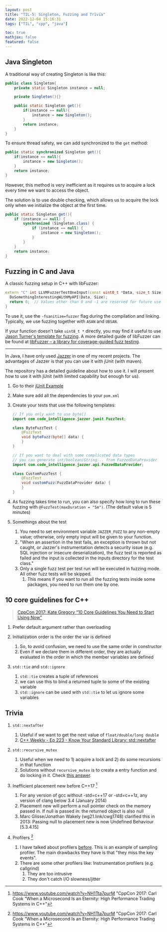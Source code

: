 ```yaml
---
layout: post
title: "TIL-5: Singleton, Fuzzing and Trivia"
date: 2022-12-04 15:16:31
tags: ["TIL", "cpp", "java"]

toc: true
mathjax: false
featured: false
---
```


## Java Singleton

A traditional way of creating Singleton is like this:

```java
public class Singleton{
    private static Singleton instance = null;

    private Singleton(){}

    public static Singleton get(){
        if(instance == null){
            instance = new Singleton();
        }
        return instance;
    }
}
```

To ensure thread safety, we can add synchronized to the `get` method:

```java
public static synchronized Singleton get(){
    if(instance == null){
        instance = new Singleton();
    }
    return instance;
}
```

However, this method is very inefficient as it requires us to acquire a lock every time we want to access the object.

The solution is to use double checking, which allows us to acquire the lock only when we initialize the object at the first time.

```java
public static Singleton get(){
    if (instance == null) {
        synchronized (Singleton.class) {
            if (instance == null) {
                instance = new Singleton();
            }
        }
    }
    return instance;
}
```

## Fuzzing in C and Java

A classic fuzzing setup in C++ with libFuzzer:

```c++
extern "C" int LLVMFuzzerTestOneInput(const uint8_t *Data, size_t Size) {
  DoSomethingInterestingWithMyAPI(Data, Size);
  return 0;  // Values other than 0 and -1 are reserved for future use.
}
```

To use it, use the `-fsanitize=fuzzer` flag during the compilation and linking. Typically, we use fuzzing together with `ASAN` and `UBSAN`.

If your function doesn't take `uint8_t *` directly, you may find it useful to use [Jason Turner's template for fuzzing](https://github.com/lefticus/cpp_weekly/issues/181). A more detailed guide of libFuzzer can be found at [libFuzzer – a library for coverage-guided fuzz testing](https://llvm.org/docs/LibFuzzer.html).

---

In Java, I have only used [Jazzer](https://github.com/CodeIntelligenceTesting/jazzer) in one of my recent projects. The advantages of Jazzer is that you can use it with jUnit (with maven).

The repository has a detailed guideline about how to use it. I will present how to use it with jUnit (with limited capability but enough for us).

1. Go to their [jUnit Example](https://github.com/CodeIntelligenceTesting/jazzer/tree/main/examples/junit)
2. Make sure add all the dependencies to your `pom.xml`
3. Create your tests that use the following templates:

    ```java
    // If you only want to use byte[]
    import com.code_intelligence.jazzer.junit.FuzzTest;

    class ByteFuzzTest {
        @FuzzTest
        void byteFuzz(byte[] data) {
        }
    }

    // If you want to deal with some complicated data types
    // you can generate int/boolean/String... from FuzzedDataProvider
    import com.code_intelligence.jazzer.api.FuzzedDataProvider;

    class CustomFuzzTest {
        @FuzzTest
        void customFuzz(FuzzDataProvider data) {
        }
    }
    ```
4. As fuzzing takes time to run, you can also specify how long to run these fuzzing with `@FuzzTest(maxDuration = "5m")`. (The default value is 5 minutes)
5. Somethings about the test
   1. You need to set environment variable `JAZZER_FUZZ` to any non-empty value; otherwise, only empty input will be given to your function.
   2. "When an assertion in the test fails, an exception is thrown but not caught, or Jazzer's instrumentation detects a security issue (e.g. SQL injection or insecure deserialization), the fuzz test is reported as failed and the input is collected in the inputs directory for the test class."
   3. Only a single fuzz test per test run will be executed in fuzzing mode. All other fuzz tests will be skipped.
      1. This means if you want to run all the fuzzing tests inside some packages, you need to run them one by one.


## 10 core guidelines for C++

> [CppCon 2017: Kate Gregory “10 Core Guidelines You Need to Start Using Now”](https://www.youtube.com/watch?v=XkDEzfpdcSg)

1. Prefer default argument rather than overloading

2. Initialization order is the order the var is defined
   1. So, to avoid confusion, we need to use the same order in constructor
   2. Even if we declare them in different order, they are actually evaluated in the order in which the member variables are defined

3. `std::tie` and `std::ignore`
   1. `std::tie` creates a tuple of references
   2. we can use this to bind a returned tuple to some of the existing variable
   3. `std::ignore` can be used with `std::tie` to let us ignore some variables


## Trivia

1. `std::nextafter`
   1. Useful if we want to get the next value of `float/double/long double`
   2. [C++ Weekly - Ep 223 - Know Your Standard Library: std::nextafter](https://www.youtube.com/watch?v=-F0j2VN4xEU)

2. `std::recursive_mutex`
   1. Useful when we need to 1) acquire a lock and 2) do some recursions in that function
   2. Solutions without `recursive_mutex` is to create a entry function and do locking in it. Check [this answer](https://stackoverflow.com/a/2415088).

3. Inefficient placement new before C++17 [^1]
   1. For any version of gcc without -std=c++17 or -std=c++1z, any version of clang below 3.4 (January 2014)
   2. Placement new will perform a null pointer check on the memory passed in. If null is passed in: the returned object is also null
   3. Marc Glisse/Jonathan Wakely (wg21.link/cwg1748) clarified this in 2013: Passing null to placement new is now Undefined Behaviour [5.3.4.15]

4. Profilers [^1]
   1. I have talked about profilers [before](/blog/2022/pprof/). This is an example of sampling profiler. The main drawbacks they have is that "they miss the key events".
   2. There are some other profilers like: Instrumentation profilers (e.g. callgrind)
      1. They are too intrusive
      2. They don't catch I/O slowness/jitter


[^1]: https://www.youtube.com/watch?v=NH1Tta7purM "CppCon 2017: Carl Cook “When a Microsecond Is an Eternity: High Performance Trading Systems in C++"